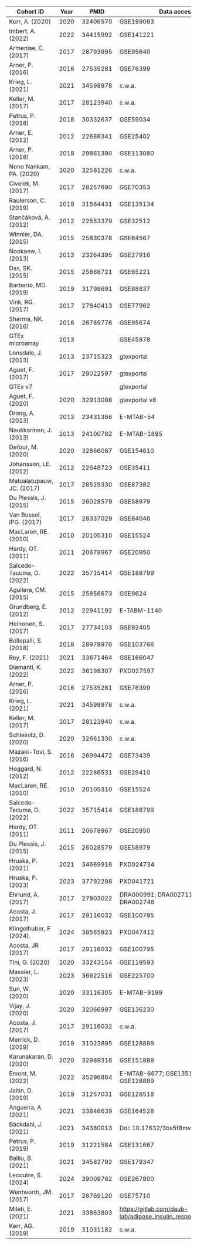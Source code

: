 | Cohort ID                  | Year  | PMID      | Data access                                                     | Module        |
|----------------------------|-------|-----------|-----------------------------------------------------------------|---------------|
| Kerr, A. (2020)            | 2020  | 32406570  | GSE199063                                                       | Clinical      |
| Imbert, A. (2022)          | 2022  | 34415992  | GSE141221                                                       | Clinical      |
| Armenise, C. (2017)        | 2017  | 28793995  | GSE95640                                                        | Clinical      |
| Arner, P. (2016)           | 2016  | 27535281  | GSE76399                                                        | Clinical      |
| Krieg, L. (2021)           | 2021  | 34598978  | c.w.a.                                                          | Clinical      |
| Keller, M. (2017)          | 2017  | 28123940  | c.w.a.                                                          | Clinical      |
| Petrus, P. (2018)          | 2018  | 30332637  | GSE59034                                                        | Clinical      |
| Arner, E. (2012)           | 2012  | 22688341  | GSE25402                                                        | Clinical      |
| Arner, P. (2018)           | 2018  | 29861390  | GSE113080                                                       | Clinical      |
| Nono Nankam, PA. (2020)    | 2020  | 32581226  | c.w.a.                                                          | Clinical      |
| Civelek, M. (2017)         | 2017  | 28257690  | GSE70353                                                        | Clinical      |
| Raulerson, C. (2019)       | 2019  | 31564431  | GSE135134                                                       | Clinical      |
| Stančáková, A. (2012)      | 2012  | 22553379  | GSE32512                                                        | Clinical      |
| Winnier, DA. (2015)        | 2015  | 25830378  | GSE64567                                                        | Clinical      |
| Nookaew, I. (2013)         | 2013  | 23264395  | GSE27916                                                        | Clinical      |
| Das, SK. (2015)            | 2015  | 25868721  | GSE65221                                                        | Clinical      |
| Barberio, MD. (2019)       | 2019  | 31798691  | GSE88837                                                        | Clinical      |
| Vink, RG. (2017)           | 2017  | 27840413  | GSE77962                                                        | Clinical      |
| Sharma, NK. (2016)         | 2016  | 26789776  | GSE95674                                                        | Clinical      |
| GTEx microarray            | 2013  |           | GSE45878                                                        | Clinical      |
| Lonsdale, J. (2013)        | 2013  | 23715323  | gtexportal                                                      | Clinical      |
| Aguet, F. (2017)           | 2017  | 29022597  | gtexportal                                                      | Clinical      |
| GTEx v7                    |       |           | gtexportal                                                      | Clinical      |
| Aguet, F. (2020)           | 2020  | 32913098  | gtexportal v8                                                   | Clinical      |
| Drong, A. (2013)           | 2013  | 23431366  | E-MTAB-54                                                       | Clinical      |
| Naukkarinen, J. (2013)     | 2013  | 24100782  | E-MTAB-1895                                                     | Clinical      |
| Defour, M. (2020)          | 2020  | 32866087  | GSE154610                                                       | Clinical      |
| Johansson, LE. (2012)      | 2012  | 22648723  | GSE35411                                                        | Clinical      |
| Matualatupauw, JC. (2017)  | 2017  | 28529330  | GSE87382                                                        | Clinical      |
| Du Plessis, J. (2015)      | 2015  | 26028579  | GSE58979                                                        | Clinical      |
| Van Bussel, IPG. (2017)    | 2017  | 28337029  | GSE84046                                                        | Clinical      |
| MacLaren, RE. (2010)       | 2010  | 20105310  | GSE15524                                                        | Clinical      |
| Hardy, OT. (2011)          | 2011  | 20678967  | GSE20950                                                        | Clinical      |
| Salcedo-Tacuma, D. (2022)  | 2022  | 35715414  | GSE188799                                                       | Clinical      |
| Aguilera, CM. (2015)       | 2015  | 25856673  | GSE9624                                                         | Clinical      |
| Grundberg, E. (2012)       | 2012  | 22941192  | E-TABM-1140                                                     | Clinical      |
| Heinonen, S. (2017)        | 2017  | 27734103  | GSE92405                                                        | Clinical      |
| Bollepalli, S. (2018)      | 2018  | 28978976  | GSE103766                                                       | Clinical      |
| Rey, F. (2021)             | 2021  | 33671464  | GSE166047                                                       | Clinical      |
| Diamanti, K. (2022)        | 2022  | 36198307  | PXD027597                                                       | Clinical      |
| Arner, P. (2016)           | 2016  | 27535281  | GSE76399                                                        | Depot         |
| Krieg, L. (2021)           | 2021  | 34598978  | c.w.a.                                                          | Depot         |
| Keller, M. (2017)          | 2017  | 28123940  | c.w.a.                                                          | Depot         |
| Schleinitz, D. (2020)      | 2020  | 32661330  | c.w.a.                                                          | Depot         |
| Mazaki-Tovi, S. (2016)     | 2016  | 26994472  | GSE73439                                                        | Depot         |
| Hoggard, N. (2012)         | 2012  | 22286531  | GSE29410                                                        | Depot         |
| MacLaren, RE. (2010)       | 2010  | 20105310  | GSE15524                                                        | Depot         |
| Salcedo-Tacuma, D. (2022)  | 2022  | 35715414  | GSE188799                                                       | Depot         |
| Hardy, OT. (2011)          | 2011  | 20678967  | GSE20950                                                        | Depot         |
| Du Plessis, J. (2015)      | 2015  | 26028579  | GSE58979                                                        | Depot         |
| Hruska, P. (2021)          | 2021  | 34669916  | PXD024734                                                       | Depot         |
| Hruska, P. (2023)          | 2023  | 37792298  | PXD041721                                                       | Depot         |
| Ehrlund, A. (2017)         | 2017  | 27803022  | DRA000991; DRA002711; DRA002747; DRA002748                      | Cell type     |
| Acosta, J. (2017)          | 2017  | 29116032  | GSE100795                                                       | Cell type     |
| Klingelhuber, F (2024).    | 2024  | 38565923  | PXD047412                                                       | Cell type     |
| Acosta, JR (2017)          | 2017  | 29116032  | GSE100795                                                       | Cell type     |
| Tini, G. (2020)            | 2020  | 33243154  | GSE119593                                                       | Cell type     |
| Massier, L. (2023)         | 2023  | 36922516  | GSE225700                                                       | Single cell   |
| Sun, W. (2020)             | 2020  | 33116305  | E-MTAB-9199                                                     | Single cell   |
| Vijay, J. (2020)           | 2020  | 32066997  | GSE136230                                                       | Single cell   |
| Acosta, J. (2017)          | 2017  | 29116032  | c.w.a.                                                          | Single cell   |
| Merrick, D. (2019)         | 2019  | 31023895  | GSE128889                                                       | Single cell   |
| Karunakaran, D. (2020)     | 2020  | 32989316  | GSE151889                                                       | Single cell   |
| Emont, M. (2022)           | 2022  | 35296864  | E-MTAB-6677; GSE135134; GSE128889                               | Single cell   |
| Jaitin, D. (2019)          | 2019  | 31257031  | GSE128518                                                       | Single cell   |
| Angueira, A. (2021)        | 2021  | 33846639  | GSE164528                                                       | Single cell   |
| Bäckdahl, J. (2021)        | 2021  | 34380013  | Doi: 10.17632/3bs5f8mvbs.1                                      | Spatial       |
| Petrus, P. (2019)          | 2019  | 31221584  | GSE131667                                                       | Perturbation  |
| Balliu, B. (2021)          | 2021  | 34582792  | GSE179347                                                       | Perturbation  |
| Lecoutre, S. (2024)        | 2024  | 39009762  | GSE267800                                                       | Perturbation  |
| Wentworth, JM. (2017)      | 2017  | 28769120  | GSE75710                                                        | Perturbation  |
| Mileti, E. (2021)          | 2021  | 33863803  | https://gitlab.com/daub-lab/adipose_insulin_response_in_humans  | Perturbation  |
| Kerr, AG. (2019)           | 2019  | 31031182  | c.w.a.                                                          | Perturbation  |
